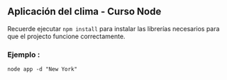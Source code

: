   ## Aplicación del clima - Curso Node


  Recuerde ejecutar ```npm install``` para instalar las librerías necesarios para que el projecto funcione correctamente.

  ### Ejemplo :
  ```
  node app -d "New York"
  ```